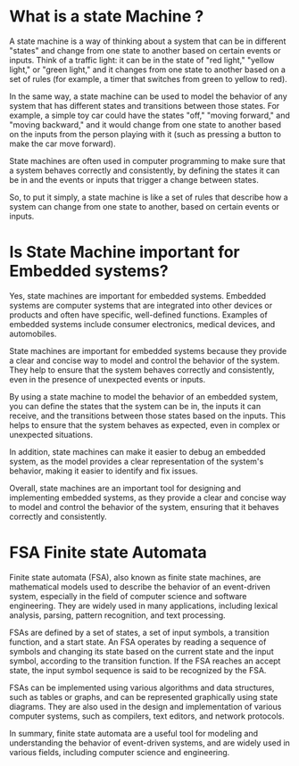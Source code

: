 # What is a state Machine ?
A state machine is a way of thinking about a system that can be in different "states" and change from one state to another based on certain events or inputs. Think of a traffic light: it can be in the state of "red light," "yellow light," or "green light," and it changes from one state to another based on a set of rules (for example, a timer that switches from green to yellow to red).

In the same way, a state machine can be used to model the behavior of any system that has different states and transitions between those states. For example, a simple toy car could have the states "off," "moving forward," and "moving backward," and it would change from one state to another based on the inputs from the person playing with it (such as pressing a button to make the car move forward).

State machines are often used in computer programming to make sure that a system behaves correctly and consistently, by defining the states it can be in and the events or inputs that trigger a change between states.

So, to put it simply, a state machine is like a set of rules that describe how a system can change from one state to another, based on certain events or inputs.


# Is State Machine important for Embedded systems?
Yes, state machines are important for embedded systems. Embedded systems are computer systems that are integrated into other devices or products and often have specific, well-defined functions. Examples of embedded systems include consumer electronics, medical devices, and automobiles.

State machines are important for embedded systems because they provide a clear and concise way to model and control the behavior of the system. They help to ensure that the system behaves correctly and consistently, even in the presence of unexpected events or inputs.

By using a state machine to model the behavior of an embedded system, you can define the states that the system can be in, the inputs it can receive, and the transitions between those states based on the inputs. This helps to ensure that the system behaves as expected, even in complex or unexpected situations.

In addition, state machines can make it easier to debug an embedded system, as the model provides a clear representation of the system's behavior, making it easier to identify and fix issues.

Overall, state machines are an important tool for designing and implementing embedded systems, as they provide a clear and concise way to model and control the behavior of the system, ensuring that it behaves correctly and consistently.

# FSA Finite state Automata
Finite state automata (FSA), also known as finite state machines, are mathematical models used to describe the behavior of an event-driven system, especially in the field of computer science and software engineering. They are widely used in many applications, including lexical analysis, parsing, pattern recognition, and text processing.

FSAs are defined by a set of states, a set of input symbols, a transition function, and a start state. An FSA operates by reading a sequence of symbols and changing its state based on the current state and the input symbol, according to the transition function. If the FSA reaches an accept state, the input symbol sequence is said to be recognized by the FSA.

FSAs can be implemented using various algorithms and data structures, such as tables or graphs, and can be represented graphically using state diagrams. They are also used in the design and implementation of various computer systems, such as compilers, text editors, and network protocols.

In summary, finite state automata are a useful tool for modeling and understanding the behavior of event-driven systems, and are widely used in various fields, including computer science and engineering.

